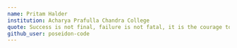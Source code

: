```yaml
---
name: Pritam Halder
institution: Acharya Prafulla Chandra College
quote: Success is not final, failure is not fatal, it is the courage to continue that counts.
github_user: poseidon-code
---
```

